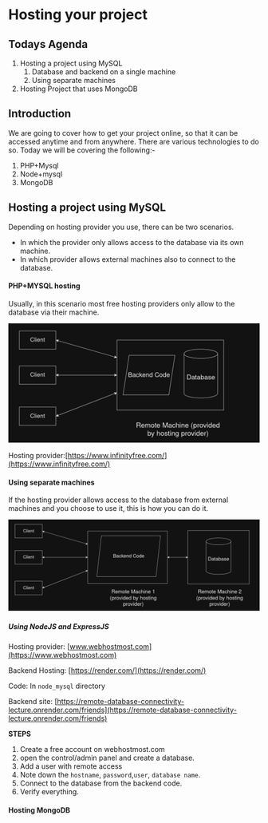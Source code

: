 # Hosting your project

## Todays Agenda
1. Hosting a project using MySQL
    1. Database and backend on a single machine
    2. Using separate machines
2. Hosting Project that uses MongoDB

## Introduction
We are going to cover how to get your project online, so that it can be accessed anytime and from anywhere. 
There are various technologies to do so. Today we will be covering the following:-
1. PHP+Mysql
2. Node+mysql
3. MongoDB

## Hosting a project using MySQL

Depending on hosting provider you use, there can be two scenarios. 
- In which the provider only allows access to the database via its own machine.
- In which provider allows external machines also to connect to the database. 

#### PHP+MYSQL hosting
Usually, in this scenario most free hosting providers only allow to the database via their machine.

![Same machine hosting image](https://raw.githubusercontent.com/Aaditya18SP/remote_database_connectivity_lecture/refs/heads/main/images/db_connect_localhost.png)

Hosting provider:[https://www.infinityfree.com/](https://www.infinityfree.com/)



#### Using separate machines
If the hosting provider allows access to the database from external machines and you choose to use it, this is how you can do it.

![separate machines image](https://raw.githubusercontent.com/Aaditya18SP/remote_database_connectivity_lecture/refs/heads/main/images/external_db_connect.png)

##### Using NodeJS and ExpressJS
Hosting provider: [www.webhostmost.com](https://www.webhostmost.com)

Backend Hosting: [https://render.com/](https://render.com/)

Code: In `node_mysql` directory

Backend site: [https://remote-database-connectivity-lecture.onrender.com/friends](https://remote-database-connectivity-lecture.onrender.com/friends)

**STEPS**
1. Create a free account on webhostmost.com
2. open the control/admin panel and create a database.
3. Add a user with remote access
4. Note down the `hostname`, `password`,`user`, `database name`.
5. Connect to the database from the backend code. 
6. Verify everything.


#### Hosting MongoDB 



